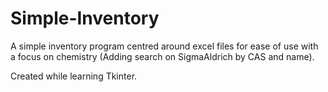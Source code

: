 # Simple-Inventory

A simple inventory program centred around excel files for ease of use with a focus on chemistry (Adding search on SigmaAldrich by CAS and name).

Created while learning Tkinter.

